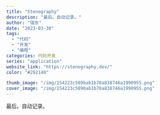 ```yaml
---
title: "Stenography"
description: "最后。自动记录。"
author: "瑞东"
date: "2023-03-30"
tags:
  - "代码"
  - "开发"
  - "编程"
categories: 代码开发
series: "application"
website_link: "https://stenography.dev/"
color: "#292148"

thumb_image: "/img/154223c509bab1b70a838746a1990955.png"
cover_image: "/img/154223c509bab1b70a838746a1990955.png"
---
```


最后。自动记录。